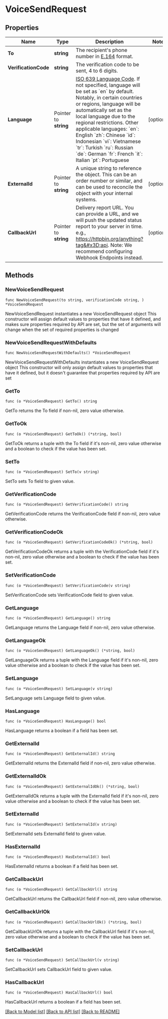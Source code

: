 # VoiceSendRequest

## Properties

Name | Type | Description | Notes
------------ | ------------- | ------------- | -------------
**To** | **string** | The recipient&#39;s phone number in [E.164](https://en.wikipedia.org/wiki/E.164) format. | 
**VerificationCode** | **string** | The verification code to be sent, 4 to 6 digits. | 
**Language** | Pointer to **string** | [ISO 639 Language Code](https://www.iso.org/iso-639-language-codes.html). If not specified, language will be set as &#x60;en&#x60; by default. Notably, in certain countries or regions, language will be automatically set as the local language due to the regional restrictions. Other applicable languages: &#x60;en&#x60;: English &#x60;zh&#x60;: Chinese &#x60;id&#x60;: Indonesian &#x60;vi&#x60;: Vietnamese &#x60;tr&#x60;: Turkish &#x60;ru&#x60;: Russian &#x60;de&#x60;: German &#x60;fr&#x60;: French &#x60;it&#x60;: Italian &#x60;pt&#x60;: Portuguese | [optional] 
**ExternalId** | Pointer to **string** | A unique string to reference the object. This can be an order number or similar, and can be used to reconcile the object with your internal systems. | [optional] 
**CallbackUrl** | Pointer to **string** | Delivery report URL. You can provide a URL, and we will push the updated status report to your server in time. e.g., https://httpbin.org/anything?tag&#x3D;api. Note: We recommend configuring Webhook Endpoints instead. | [optional] 

## Methods

### NewVoiceSendRequest

`func NewVoiceSendRequest(to string, verificationCode string, ) *VoiceSendRequest`

NewVoiceSendRequest instantiates a new VoiceSendRequest object
This constructor will assign default values to properties that have it defined,
and makes sure properties required by API are set, but the set of arguments
will change when the set of required properties is changed

### NewVoiceSendRequestWithDefaults

`func NewVoiceSendRequestWithDefaults() *VoiceSendRequest`

NewVoiceSendRequestWithDefaults instantiates a new VoiceSendRequest object
This constructor will only assign default values to properties that have it defined,
but it doesn't guarantee that properties required by API are set

### GetTo

`func (o *VoiceSendRequest) GetTo() string`

GetTo returns the To field if non-nil, zero value otherwise.

### GetToOk

`func (o *VoiceSendRequest) GetToOk() (*string, bool)`

GetToOk returns a tuple with the To field if it's non-nil, zero value otherwise
and a boolean to check if the value has been set.

### SetTo

`func (o *VoiceSendRequest) SetTo(v string)`

SetTo sets To field to given value.


### GetVerificationCode

`func (o *VoiceSendRequest) GetVerificationCode() string`

GetVerificationCode returns the VerificationCode field if non-nil, zero value otherwise.

### GetVerificationCodeOk

`func (o *VoiceSendRequest) GetVerificationCodeOk() (*string, bool)`

GetVerificationCodeOk returns a tuple with the VerificationCode field if it's non-nil, zero value otherwise
and a boolean to check if the value has been set.

### SetVerificationCode

`func (o *VoiceSendRequest) SetVerificationCode(v string)`

SetVerificationCode sets VerificationCode field to given value.


### GetLanguage

`func (o *VoiceSendRequest) GetLanguage() string`

GetLanguage returns the Language field if non-nil, zero value otherwise.

### GetLanguageOk

`func (o *VoiceSendRequest) GetLanguageOk() (*string, bool)`

GetLanguageOk returns a tuple with the Language field if it's non-nil, zero value otherwise
and a boolean to check if the value has been set.

### SetLanguage

`func (o *VoiceSendRequest) SetLanguage(v string)`

SetLanguage sets Language field to given value.

### HasLanguage

`func (o *VoiceSendRequest) HasLanguage() bool`

HasLanguage returns a boolean if a field has been set.

### GetExternalId

`func (o *VoiceSendRequest) GetExternalId() string`

GetExternalId returns the ExternalId field if non-nil, zero value otherwise.

### GetExternalIdOk

`func (o *VoiceSendRequest) GetExternalIdOk() (*string, bool)`

GetExternalIdOk returns a tuple with the ExternalId field if it's non-nil, zero value otherwise
and a boolean to check if the value has been set.

### SetExternalId

`func (o *VoiceSendRequest) SetExternalId(v string)`

SetExternalId sets ExternalId field to given value.

### HasExternalId

`func (o *VoiceSendRequest) HasExternalId() bool`

HasExternalId returns a boolean if a field has been set.

### GetCallbackUrl

`func (o *VoiceSendRequest) GetCallbackUrl() string`

GetCallbackUrl returns the CallbackUrl field if non-nil, zero value otherwise.

### GetCallbackUrlOk

`func (o *VoiceSendRequest) GetCallbackUrlOk() (*string, bool)`

GetCallbackUrlOk returns a tuple with the CallbackUrl field if it's non-nil, zero value otherwise
and a boolean to check if the value has been set.

### SetCallbackUrl

`func (o *VoiceSendRequest) SetCallbackUrl(v string)`

SetCallbackUrl sets CallbackUrl field to given value.

### HasCallbackUrl

`func (o *VoiceSendRequest) HasCallbackUrl() bool`

HasCallbackUrl returns a boolean if a field has been set.


[[Back to Model list]](../README.md#documentation-for-models) [[Back to API list]](../README.md#documentation-for-api-endpoints) [[Back to README]](../README.md)


